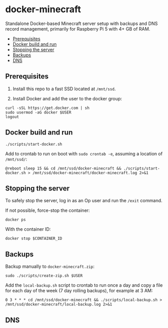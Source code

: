 # docker-minecraft

Standalone Docker-based Minecraft server setup with backups and DNS record
management, primarily for Raspberry Pi 5 with 4+ GB of RAM.

* [Prerequisites](#prerequisites)
* [Docker build and run](#docker-build-and-run)
* [Stopping the server](#stopping-the-server)
* [Backups](#backups)
* [DNS](#dns)

## Prerequisites

1. Install this repo to a fast SSD located at `/mnt/ssd`.

2. Install Docker and add the user to the docker group:

```
curl -sSL https://get.docker.com | sh
sudo usermod -aG docker $USER
logout
```

## Docker build and run

```
./scripts/start-docker.sh
```

Add to crontab to run on boot with `sudo crontab -e`, assuming a location of
`/mnt/ssd/`:

```
@reboot sleep 15 && cd /mnt/ssd/docker-minecraft && ./scripts/start-docker.sh > /mnt/ssd/docker-minecraft/docker-minecraft.log 2>&1
```

## Stopping the server

To safely stop the server, log in as an Op user and run the `/exit` command.

If not possible, force-stop the container:

```
docker ps
```

With the container ID:

```
docker stop $CONTAINER_ID
```

## Backups

Backup manually to `docker-minecraft.zip`:

```
sudo ./scripts/create-zip.sh $USER
```

Add the `local-backup.sh` script to crontab to run once a day and copy a file
for each day of the week (7 day rolling backups), for example at 3 AM:

```
0 3 * * * cd /mnt/ssd/docker-minecraft && ./scripts/local-backup.sh > /mnt/ssd/docker-minecraft/local-backup.log 2>&1
```

## DNS
